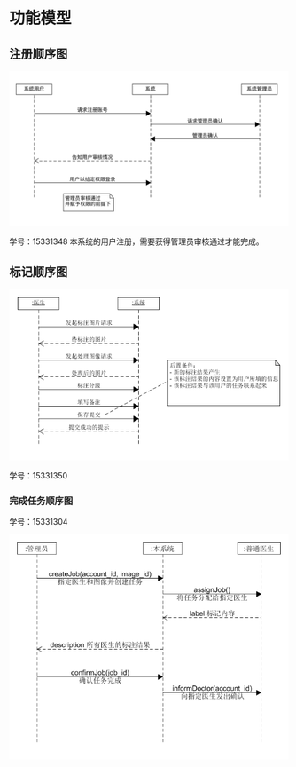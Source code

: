 # 功能模型

## 注册顺序图

![login sequence](../images/sequence_model_1.png)

学号：15331348
本系统的用户注册，需要获得管理员审核通过才能完成。

## 标记顺序图	

![labeling sequence](../images/sequence_model_2.png)

学号：15331350

### 完成任务顺序图

学号：15331304

![](../images/sequence_model_3.png)